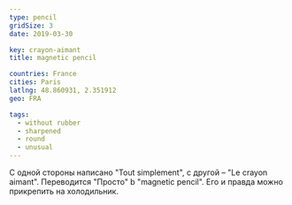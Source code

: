 ```yaml
---
type: pencil
gridSize: 3
date: 2019-03-30

key: crayon-aimant
title: magnetic pencil

countries: France
cities: Paris
latlng: 48.860931, 2.351912
geo: FRA

tags:
  - without rubber
  - sharpened
  - round
  - unusual
---
```


С одной стороны написано "Tout simplement", с другой – "Le crayon aimant". Переводится "Просто" b "magnetic pencil". Его и правда можно прикрепить на холодильник.
